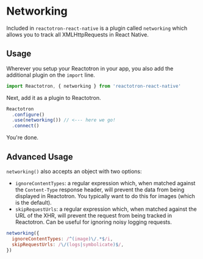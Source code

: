 # Networking

Included in `reactotron-react-native` is a plugin called `networking` which allows you to track all XMLHttpRequests in React Native.

## Usage

Wherever you setup your Reactotron in your app, you also add the additional plugin on the `import` line.

```js
import Reactotron, { networking } from 'reactotron-react-native'
```

Next, add it as a plugin to Reactotron.

```js
Reactotron
  .configure()
  .use(networking()) // <--- here we go!
  .connect()
```

You're done.

## Advanced Usage

`networking()` also accepts an object with two options:
- `ignoreContentTypes`: a regular expression which, when matched against the `Content-Type` response header, will prevent the data from being displayed in Reactotron.  You typically want to do this for images (which is the default).
- `skipRequestUrls`: a regular expression which, when matched against the URL of the XHR, will prevent the request from being tracked in Reactotron. Can be useful for ignoring noisy logging requests.

```js
networking({
  ignoreContentTypes: /^(image)\/.*$/i,
  skipRequestUrls: /\/(logs|symbolicate)$/,
})
```
